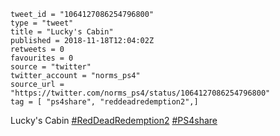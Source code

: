 ```
tweet_id = "1064127086254796800"
type = "tweet"
title = "Lucky's Cabin"
published = 2018-11-18T12:04:02Z
retweets = 0
favourites = 0
source = "twitter"
twitter_account = "norms_ps4"
source_url = "https://twitter.com/norms_ps4/status/1064127086254796800"
tag = [ "ps4share", "reddeadredemption2",]
```

Lucky's Cabin [#RedDeadRedemption2](/tags/reddeadredemption2/) [#PS4share](/tags/ps4share/)

<p class='image'><img src='http://mnf.m17s.net/2018/11/18/DsSJ8brWwAEqPna.jpg' alt=''></p>

